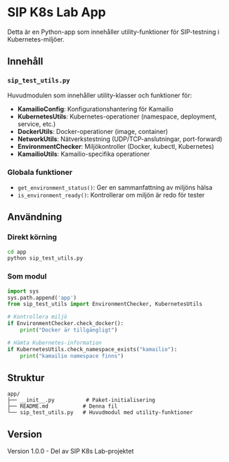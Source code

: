 # SIP K8s Lab App

Detta är en Python-app som innehåller utility-funktioner för SIP-testning i Kubernetes-miljöer.

## Innehåll

### `sip_test_utils.py`

Huvudmodulen som innehåller utility-klasser och funktioner för:

- **KamailioConfig**: Konfigurationshantering för Kamailio
- **KubernetesUtils**: Kubernetes-operationer (namespace, deployment, service, etc.)
- **DockerUtils**: Docker-operationer (image, container)
- **NetworkUtils**: Nätverkstestning (UDP/TCP-anslutningar, port-forward)
- **EnvironmentChecker**: Miljökontroller (Docker, kubectl, Kubernetes)
- **KamailioUtils**: Kamailio-specifika operationer

### Globala funktioner

- `get_environment_status()`: Ger en sammanfattning av miljöns hälsa
- `is_environment_ready()`: Kontrollerar om miljön är redo för tester

## Användning

### Direkt körning

```bash
cd app
python sip_test_utils.py
```

### Som modul

```python
import sys
sys.path.append('app')
from sip_test_utils import EnvironmentChecker, KubernetesUtils

# Kontrollera miljö
if EnvironmentChecker.check_docker():
    print("Docker är tillgängligt")

# Hämta Kubernetes-information
if KubernetesUtils.check_namespace_exists("kamailio"):
    print("kamailio namespace finns")
```

## Struktur

```
app/
├── __init__.py          # Paket-initialisering
├── README.md           # Denna fil
└── sip_test_utils.py   # Huvudmodul med utility-funktioner
```

## Version

Version 1.0.0 - Del av SIP K8s Lab-projektet 